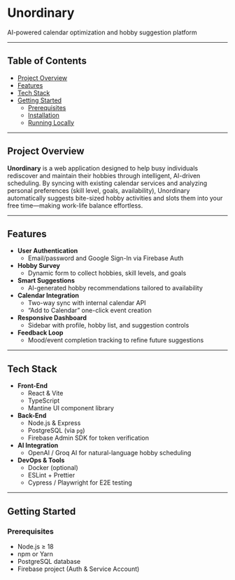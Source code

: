 # Unordinary

AI-powered calendar optimization and hobby suggestion platform

---

## Table of Contents

- [Project Overview](#project-overview)  
- [Features](#features)  
- [Tech Stack](#tech-stack)  
- [Getting Started](#getting-started)  
  - [Prerequisites](#prerequisites)  
  - [Installation](#installation)  
  - [Running Locally](#running-locally)  

---

## Project Overview

**Unordinary** is a web application designed to help busy individuals rediscover and maintain their hobbies through intelligent, AI-driven scheduling. By syncing with existing calendar services and analyzing personal preferences (skill level, goals, availability), Unordinary automatically suggests bite-sized hobby activities and slots them into your free time—making work-life balance effortless.

---

## Features

- **User Authentication**  
  - Email/password and Google Sign-In via Firebase Auth  
- **Hobby Survey**  
  - Dynamic form to collect hobbies, skill levels, and goals  
- **Smart Suggestions**  
  - AI-generated hobby recommendations tailored to availability  
- **Calendar Integration**  
  - Two-way sync with internal calendar API  
  - “Add to Calendar” one-click event creation  
- **Responsive Dashboard**  
  - Sidebar with profile, hobby list, and suggestion controls  
- **Feedback Loop**  
  - Mood/event completion tracking to refine future suggestions  

---

## Tech Stack

- **Front-End**  
  - React & Vite  
  - TypeScript  
  - Mantine UI component library  
- **Back-End**  
  - Node.js & Express  
  - PostgreSQL (via `pg`)  
  - Firebase Admin SDK for token verification  
- **AI Integration**  
  - OpenAI / Groq AI for natural-language hobby scheduling  
- **DevOps & Tools**  
  - Docker (optional)  
  - ESLint + Prettier  
  - Cypress / Playwright for E2E testing  

---

## Getting Started

### Prerequisites

- Node.js ≥ 18  
- npm or Yarn  
- PostgreSQL database  
- Firebase project (Auth & Service Account)  


